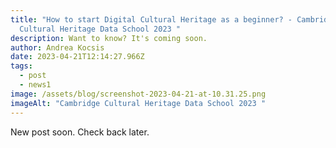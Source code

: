 ```yaml
---
title: "How to start Digital Cultural Heritage as a beginner? - Cambridge
  Cultural Heritage Data School 2023 "
description: Want to know? It's coming soon.
author: Andrea Kocsis
date: 2023-04-21T12:14:27.966Z
tags:
  - post
  - news1
image: /assets/blog/screenshot-2023-04-21-at-10.31.25.png
imageAlt: "Cambridge Cultural Heritage Data School 2023 "
---
```

N﻿ew post soon. Check back later.